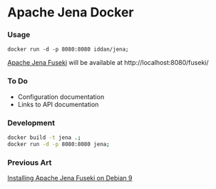 # Apache Jena Docker

### Usage
```
docker run -d -p 8080:8080 iddan/jena;
```
[Apache Jena Fuseki](https://jena.apache.org/documentation/fuseki2/) will be available at http://localhost:8080/fuseki/

### To Do
 - Configuration documentation
 - Links to API documentation

### Development
```bash
docker build -t jena .;
docker run -d -p 8080:8080 jena;
```

### Previous Art
[Installing Apache Jena Fuseki on Debian 9](https://nvbach.blogspot.com/2018/07/apache-jena-fuseki-on-debian-9-from.html)
